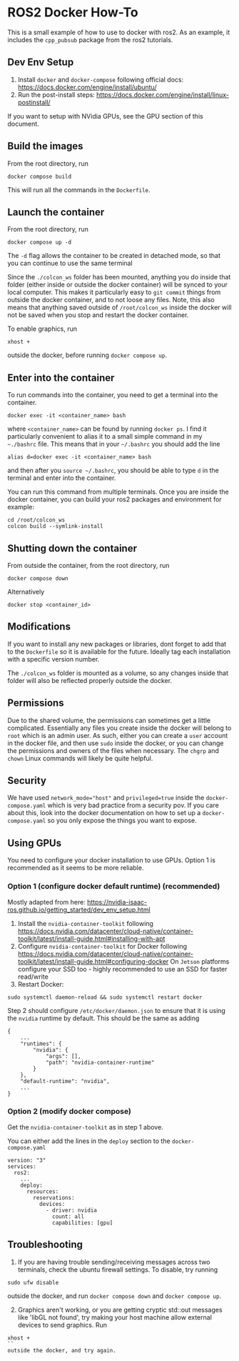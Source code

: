# ROS2 Docker How-To


This is a small example of how to use to docker with ros2. As an example, it includes the `cpp_pubsub` package from the ros2 tutorials. 


## Dev Env Setup

1. Install `docker` and `docker-compose` following official docs: https://docs.docker.com/engine/install/ubuntu/
2. Run the post-install steps: https://docs.docker.com/engine/install/linux-postinstall/

If you want to setup with NVidia GPUs, see the GPU section of this document. 

##  Build the images
From the root directory, run
```
docker compose build
```
This will run all the commands in the `Dockerfile`. 

## Launch the container
From the root directory, run
```
docker compose up -d
```
The `-d` flag allows the container to be created in detached mode, so that you can continue to use the same terminal

Since the `./colcon_ws` folder has been mounted, anything you do inside that folder (either inside or outside the docker container) will be synced to your local computer. This makes it particularly easy to `git commit` things from outside the docker container, and to not loose any files. Note, this also means that anything saved outside of `/root/colcon_ws` inside the docker will not be saved when you stop and restart the docker container. 

To enable graphics, run
```
xhost +
```
outside the docker, before running `docker compose up`.

## Enter into the container
To run commands into the container, you need to get a terminal into the container. 
```
docker exec -it <container_name> bash
```
where `<container_name>` can be found by running `docker ps`. I find it particularly convenient to alias it to a small simple command in my `~./bashrc` file. This means that in your `~/.bashrc` you should add the line
```
alias d=docker exec -it <container_name> bash
```
and then after you `source ~/.bashrc`, you should be able to type `d` in the terminal and enter into the container. 

You can run this command from multiple terminals.  Once you are inside the docker container, you can build your ros2 packages and environment for example:
```
cd /root/colcon_ws
colcon build --symlink-install
```

## Shutting down the container
From outside the container, from the root directory, run
```
docker compose down
```

Alternatively 
```
docker stop <container_id>
```

##  Modifications

If you want to install any new packages or libraries, dont forget to add that to the `Dockerfile` so it is available for the future. Ideally tag each installation with a specific version number. 

The `./colcon_ws` folder is mounted as a volume, so any changes inside that folder will also be reflected properly outside the docker. 


## Permissions
Due to the shared volume, the permissions can sometimes get a little complicated. Essentially any files you create inside the docker will belong to `root` which is an admin user. As such, either you can create a `user` account in the docker file, and then use `sudo` inside the docker, or you can change the permissions and owners of the files when necessary. The `chgrp` and `chown` Linux commands will likely be quite helpful. 

## Security
We have used `network_mode="host"` and `privileged=true` inside the `docker-compose.yaml` which is very bad practice from a security pov. If you care about this, look into the docker documentation on how to set up a `docker-compose.yaml` so you only expose the things you want to expose.

## Using GPUs
You need to configure your docker installation to use GPUs. Option 1 is recommended as it seems to be more reliable.

### Option 1 (configure docker default runtime) (recommended)

Mostly adapted from here: https://nvidia-isaac-ros.github.io/getting_started/dev_env_setup.html

1. Install the `nvidia-container-toolkit` following https://docs.nvidia.com/datacenter/cloud-native/container-toolkit/latest/install-guide.html#installing-with-apt
2. Configure `nvidia-container-toolkit` for Docker following https://docs.nvidia.com/datacenter/cloud-native/container-toolkit/latest/install-guide.html#configuring-docker
On `Jetson` platforms configure your SSD too - highly recommended to use an SSD for faster read/write
3. Restart Docker:
```
sudo systemctl daemon-reload && sudo systemctl restart docker
```

Step 2 should configure `/etc/docker/daemon.json` to ensure that it is using the `nvidia` runtime by default. This should be the same as adding 
```
{
    ...
    "runtimes": {
        "nvidia": {
            "args": [], 
            "path": "nvidia-container-runtime"
        }
    },  
    "default-runtime": "nvidia",
    ... 
}
```

### Option 2 (modify docker compose)

Get the `nvidia-container-toolkit` as in step 1 above.

You can either add the lines in the `deploy` section to the `docker-compose.yaml`
```
version: "3"
services:
  ros2:
    ... 
    deploy:
      resources:
        reservations:
          devices:
            - driver: nvidia
              count: all
              capabilities: [gpu]
```

## Troubleshooting

1. If you are having trouble sending/receiving messages across two terminals, check the ubuntu firewall settings. To disable, try running
```
sudo ufw disable
```
outside the docker, and run `docker compose down` and `docker compose up`.

2. Graphics aren't working, or you are getting cryptic std::out messages like 'libGL not found', try making your host machine allow external devices to send graphics. Run
```
xhost +
``
outside the docker, and try again.

